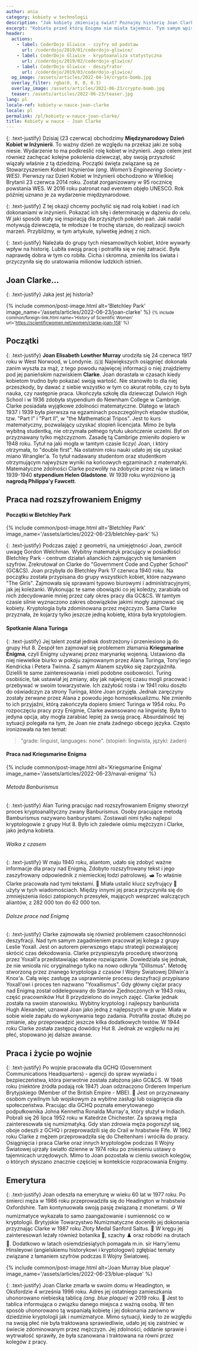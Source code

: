 ```yaml
---
author: ania
category: kobiety w technologii
description: "Jak kobiety zmieniają świat? Poznajmy historię Joan Clarke."
excerpt: "Kobieta przed którą Enigma nie miała tajemnic. Tym samym wpisała się na zawsze w historię XX wieku.  👩‍💻"
header:
  actions:
    - label: CoderDojo Gliwice - szyfry od podstaw
      url: /coderdojo/2019/01/coderdojo-gliwice/
    - label: CoderDojo Gliwice - kryptoanaliza statystyczna
      url: /coderdojo/2019/02/coderdojo-gliwice/
    - label: CoderDojo Gliwice - deszyfrator
      url: /coderdojo/2019/03/coderdojo-gliwice/
  og_image: /assets/articles/2022-04-14/crypto-bomb.jpg
  overlay_filter: rgba(0, 0, 0, 0.3)
  overlay_image: /assets/articles/2022-06-23/crypto-bomb.jpg
  teaser: /assets/articles/2022-06-23/teaser.jpg
lang: pl
locale-ref: kobiety-w-nauce-joan-clarke
locale: pl
permalink: /pl/kobiety-w-nauce-joan-clarke/
title: Kobiety w nauce - Joan Clarke
---
```


{: .text-justify}
Dzisiaj (23 czerwca) obchodzimy **Międzynarodowy Dzień Kobiet w Inżynierii**.
To ważny dzień ze względu na przekaz jaki ze sobą niesie.
Wydarzenie to ma podkreślić rolę kobiet w inżynierii.
Jego celem jest również zachęcać kolejne pokolenia dziewcząt, aby swoją przyszłość wiązały właśnie z tą dziedziną.
Początki święta związane są ze Stowarzyszeniem Kobiet Inżynierów _(ang. Women’s Engineering Society - WES)_.
Pierwszy raz Dzień Kobiet w Inżynierii obchodzono w Wielkiej Brytanii 23 czerwca 2014 roku.
Został zorganizowany w 95 rocznicę powstania WES.
W 2016 roku patronat nad eventem objęło UNESCO.
Rok później uznano je za wydarzenie międzynarodowe.

{: .text-justify}
Z tej okazji chcemy pochylić się nad rolą kobiet i nad ich dokonaniami w inżynierii.
Pokazać ich siłę i determinację w dążeniu do celu.
W jaki sposób stały się inspiracją dla przyszłych pokoleń pań.
Jak nadal motywują dziewczęta, te młodsze i te trochę starsze, do realizacji swoich marzeń.
Przybliżmy, w tym artykule, sylwetkę jednej z nich.

{: .text-justify}
Należała do grupy tych niesamowitych kobiet, które wywarły wpływ na historię.
Lubiła swoją pracę i potrafiła się w niej zatracić.
Była naprawdę dobra w tym co robiła.
Cicha i skromna, zmieniła los świata i przyczyniła się do uratowania milionów ludzkich istnień.

## **Joan Clarke**...

{: .text-justify}
Jaka jest jej historia?

{% include common/post-image.html
           alt='Bletchley Park'
           image_name='/assets/articles/2022-06-23/joan-clarke'
%}
<small>
{% include common/foreign-link.html
           name='History of Scientific Women'
           url='https://scientificwomen.net/women/clarke-joan-158'
%}
</small>

## Początki

{: .text-justify}
**Joan Elisabeth Lowther Murray** urodziła się 24 czerwca 1917 roku w West Norwood, w Londynie.
🇬🇧
Największych osiągnięć dokonała zanim wyszła za mąż, z tego powodu najwięcej informacji o niej znajdziemy pod jej panieńskim nazwiskiem **Clarke**.
Joan dorastała w czasach kiedy kobietom trudno było pokazać swoją wartość.
Nie stanowiło to dla niej przeszkody, by dawać z siebie wszystko w tym co akurat robiła, czy to była nauka, czy następnie praca.
Ukończyła szkołę dla dziewcząt Dulwich High School i w 1936 zdobyła stypendium do Newnham College w Cambrige.
Clarke posiadała wyjątkowe zdolności matematyczne.
Dlatego w latach 1937 i 1939 była pierwsza na egzaminach poszczególnych etapów studiów, tzw. "Part I" i "Part II", w "the Mathematical Tripos".
Jest to kurs matematyczny, pozwalający uzyskać stopień licencjata.
Mimo że była wybitną studentką, nie otrzymała pełnego tytułu ukończenie uczelni.
Był on przyznawany tylko mężczyznom.
Zasadę tą Cambrige zmieniło dopiero w 1948 roku.
Tytuł na jaki mogła w tamtym czasie liczyć Joan, i który otrzymała, to "double first".
Na ostatnim roku nauki udało jej się uzyskać miano Wrangler'a.
To tytuł nadawany studentom oraz studentkom otrzymującym najwyższe wyniki na końcowych egzaminach z matematyki.
Matematyczne zdolności Clarke pozwoliły na zdobycie przez nią w latach 1939-1940 **stypendium Helen Gladstone**.
W 1939 roku wyróżniono ją **nagrodą Philippa'y Fawcett**.

## Praca nad rozszyfrowaniem Enigmy

#### Początki w Bletchley Park

{% include common/post-image.html
           alt='Bletchley Park'
           image_name='/assets/articles/2022-06-23/bletchley-park'
%}
<br>

{: .text-justify}
Podczas zajęć z geometrii, na umiejętności Joan, zwrócił uwagę Gordon Welchman.
Wybitny matematyk pracujący w posiadłości Bletchley Park - centrum działań alianckich zajmujących się łamaniem szyfrów.
Zrekrutował on Clarke do "Government Code and Cypher School" (GC&CS).
Joan przybyła do Bletchley Park 17 czerwca 1940 roku.
Na początku została przypisana do grupy wszystkich kobiet, które nazywano "The Girls".
Zajmowała się sprawami typowo biurowymi i administracyjnymi, jak jej koleżanki.
Wykonując te same obowiązki co jej koledzy, zarabiała od nich zdecydowanie mniej przez cały okres pracy dla GC&CS.
W tamtym czasie silnie wyznaczono zakres obowiązków jakimi mogły zajmować się kobiety.
Kryptologia była zdominowana przez mężczyzn.
Sama Clarke przyznała, że kojarzy tylko jeszcze jedną kobietę, która była kryptologiem.

#### Spotkanie Alana Turinga

{: .text-justify}
Jej talent został jednak dostrzeżony i przeniesiono ją do grupy Hut 8.
Zespół ten zajmował się problemem złamania **Kriegsmarine Enigma**, czyli Enigmy używanej przez marynarkę wojenną.
Ustawiono dla niej niewielkie biurko w pokoju zajmowanym przez Alana Turinga, Tony'iego Kendricka i Petera Twinna.
Z samym Alanem szybko się zaprzyjaźniła.
Dzielili te same zainteresowania i mieli podobne osobowości.
Turing osobiście, tak ustawiał jej zmiany, aby jak najwięcej czasu mogli pracować i przebywać w swoim towarzystwie.
Ich zażyłość rosła i w 1941 roku doszło do oświadczyn za strony Turinga, które Joan przyjęła. Jednak zaręczyny zostały zerwane przez Alana z powodu jego homoseksualizmu.
Nie zmieniło to ich przyjaźni, którą zakończyła dopiero śmierć Turinga w 1954 roku.
Po rozpoczęciu pracy przy Enigmie, Clarke awansowano na lingwistę.
Była to jedyna opcja, aby mogła zarabiać lepiej za swoją pracę.
Absurdalność tej sytuacji polegała na tym, że Joan nie znała żadnego obcego języka.
Często ironizowała na ten temat:
> "grade: linguist, languages: none".
> (stopień: lingwista, języki: żaden)

#### Praca nad Kriegsmarine Enigma

{% include common/post-image.html
           alt='Kriegsmarine Enigma'
           image_name='/assets/articles/2022-06-23/naval-enigma'
%}

###### Metoda Banburismus

{: .text-justify}
Alan Turing pracując nad rozszyfrowaniem Enigmy stworzył proces kryptoanalityczny zwany Banburismus.
Osoby pracujące metodą Bamburismus nazywano banburystami.
Zostawali nimi tylko najlepsi kryptologowie z grupy Hut 8.
Było ich zaledwie ośmiu mężczyzn i Clarke, jako jedyna kobieta.

###### Walka z czasem

{: .text-justify}
W maju 1940 roku, aliantom, udało się zdobyć ważne informacje dla pracy nad Enigmą.
Zdobyto rozszyfrowany tekst i jego zaszyfrowany odpowiednik z niemieckiej łodzi patrolowej.
🛥️
To właśnie Clarke pracowała nad tymi tekstami.
📑
Miała ustalić klucz szyfrujący 🔑 użyty w tych wiadomościach.
Między innymi jej praca przyczyniła się do zmniejszenia ilości zatopionych przesyłek, mających wesprzeć walczących aliantów, z 282 000 ton do 62 000 ton.

###### Dalsze prace nad Enigmą

{: .text-justify}
Clarke zajmowała się również problemem czasochłonności deszyfracji.
Nad tym samym zagadnieniem pracował jej kolega z grupy Leslie Yoxall.
Jest on autorem pierwszego etapu strategii pozwalającej skrócić czas dekodowania.
Clarke przyspieszyła procedurę stworzoną przez Yoxall'a przedstawiając własne rozwiązanie.
Dowiedziała się jednak, że nie wniosła nic oryginalnego tylko na nowo odkryła "Dillismus".
Metodę stworzoną przez znanego kryptologa z czasów I Wojny Światowej Dillwin'a Knox'a.
Całą więc zasługę za usprawnienie procesu deszyfracji przypisano Yoxall'owi i proces ten nazwano "Yoxallismus".
Gdy główny ciężar pracy nad Enigmą został oddelegowany do Stanów Zjednoczonych w 1943 roku, część pracowników Hut 8 przydzielono do innych zajęć.
Clarke jednak została na swoim stanowisku.
Wybitny kryptolog i najlepszy banburista Hugh Alexander, uznawał Joan jako jedną z najlepszych w grupie.
Miała w sobie wiele zapału do wykonywania tego zadania.
Potrafiła zostać dłużej po zmianie, aby przeprowadzić jeszcze kilka dodatkowych testów.
W 1944 roku Clarke została zastępcą dowódcy Hut 8.
Jednak ze względu na jej płeć, stopowano jej dalsze awanse.

## Praca i życie po wojnie

{: .text-justify}
Po wojnie pracowała dla GCHQ (Government Communications Headquarters) - agencji do spraw wywiadu i bezpieczeństwa, która pierwotnie została założona jako GC&CS.
W 1946 roku (niektóre źródła podają rok 1947) Joan odznaczono Orderem Imperium Brytyjskiego (Member of the British Empire - MBE).
🏅
Jest on przyznawany osobom cywilnym lub wojskowym za wybitne zasługi lub osiągnięcia dla społeczeństwa.
Pracując dla GCHQ poznała emerytowanego podpułkownika Johna Kennetha Ronalda Murray'a, który służył w Indiach.
Pobrali się 26 lipca 1952 roku w Katedrze Chichester.
Za sprawą męża zainteresowała się numizmatyką.
Gdy stan zdrowia męża pogorszył się, oboje odeszli z GCHQ i przeprowadzili się do Crail w hrabstwie Fife.
W 1962 roku Clarke z mężem przeprowadziła się do Cheltenham i wróciła do pracy.
Osiągnięcia i praca Clarke oraz innych kryptologów podczas II Wojny Światowej ujrzały światło dzienne w 1974 roku po zniesieniu ustawy o tajemnicach urzędowych.
Mimo to Joan pozostała w cieniu swoich kolegów, o których słyszano znacznie częściej w kontekście rozpracowania Enigmy.

## Emerytura

{: .text-justify}
Joan odeszła na emeryturę w wieku 60 lat w 1977 roku.
Po śmierci męża w 1986 roku przeprowadziła się do Headington w hrabstwie Oxfordshire.
Tam kontynuowała swoją pasję związaną z monetami.
🪙
W numizmatyce wykazała to samo zaangażowanie i sumienność co w kryptologii.
Brytyjskie Towarzystwo Numizmatyczne doceniło jej dokonania przyznając Clarke w 1987 roku Złoty Medal Sanford Saltus.
🏅
W kręgu jej zainteresowań leżały również botanika 🌱, szachy ♟️ oraz robótki na drutach 🧶.
Dodatkowo w latach osiemdziesiątych pomagała m.in. sir Harry'iemu Hinsleyowi (angielskiemu historykowi i kryptologowi) zgłębiać tematy związane z łamaniem szyfrów podczas II Wojny Światowej.

{% include common/post-image.html
           alt='Joan Murray blue plaque'
           image_name='/assets/articles/2022-06-23/blue-plaque'
%}
<br>

{: .text-justify}
Joan Clarke zmarła w swoim domu w Headington, w Oksfordzie 4 września 1996 roku.
Adres jej ostatniego zamieszkania uhonorowano niebieską tablicą _(ang. blue plaque)_ w 2019 roku.
🔵
Jest to tablica informująca o związku danego miejsca z ważną osobą.
W ten sposób uhonorowano tą wspaniałą kobietę i jej dokonania zarówno w dziedzinie kryptologii jak i numizmatyce.
Mimo sytuacji, kiedy to ze względu na swoją płeć nie była traktowana sprawiedliwie, udało jej się zaistnieć w świecie zdominowanym przez mężczyzn.
Jej zdolności, oddanie sprawie i wytrwałość sprawiły, że była szanowana i traktowana na równi przez kolegów z pracy.

